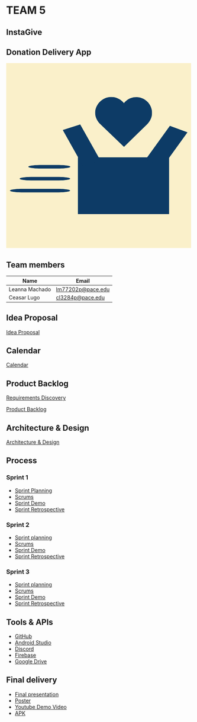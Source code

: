 # TEAM 5

## InstaGive

## Donation Delivery App

![InstaGive Logo](InstaGive_Logo.png)

## Team members

| Name  | Email |
| ------------- | ------------- |
| Leanna Machado |  [lm77202p@pace.edu](mailto:lm77202p@pace.edu) |
| Ceasar Lugo | [cl3284p@pace.edu](mailto:cl3284p@pace.edu) |


## Idea Proposal
[Idea Proposal](https://docs.google.com/document/d/1OlauvMVb_RuM6WRmo24Toe3s6CLUxb4O/edit?usp=sharing&ouid=104226649781356370789&rtpof=true&sd=true)

## Calendar
[Calendar](https://calendar.google.com/calendar/u/0?cid=aXZoMmU3NjhzMjRkdGlxZWYwcXZvbzhxcjBAZ3JvdXAuY2FsZW5kYXIuZ29vZ2xlLmNvbQ)

## Product Backlog
[Requirements Discovery](https://docs.google.com/document/d/1g7a5I9Z5XoRkpsq6Hd7dqEGTmPoS_RKE/edit?usp=sharing&ouid=104226649781356370789&rtpof=true&sd=true)

[Product Backlog](https://docs.google.com/spreadsheets/d/1mZyLCKUbVGbjoeYFcOHvxQBhpQpaeleSNZBySZJPy2Q/edit?usp=sharing)

## Architecture & Design
[Architecture & Design](https://docs.google.com/document/d/19ueWdZD3511wUXY9D8YRrDogV3UnTT2jLdhnIICoJjg/edit?usp=sharing)

## Process

### Sprint 1

* [Sprint Planning](https://github.com/paceuniversity/cs389f2022team5/blob/main/SprintPlanning.md)
* [Scrums](https://github.com/paceuniversity/cs389f2022team5/blob/main/Sprint1Scrums.md)
* [Sprint Demo](https://github.com/paceuniversity/cs389f2022team5/blob/main/Sprint1Demo.md)
* [Sprint Retrospective](https://github.com/paceuniversity/cs389f2022team5/blob/main/Sprint1Retro.md)

### Sprint 2

* [Sprint planning](https://github.com/paceuniversity/cs389f2022team5/blob/main/Sprint2Planning.md)
* [Scrums](https://github.com/paceuniversity/cs389f2022team5/blob/main/Sprint2Scrums.md)
* [Sprint Demo](Sprint2Demo.md)
* [Sprint Retrospective](Sprint2Retro.md)

### Sprint 3

* [Sprint planning](https://github.com/paceuniversity/cs389f2022team5/blob/main/Sprint3Planning.md)
* [Scrums](Sprint3Scrums.md)
* [Sprint Demo](Sprint3Demo.md)
* [Sprint Retrospective](Sprint3Retro.md)

## Tools & APIs

* [GitHub](https://github.com/)
* [Android Studio](https://developer.android.com/studio)
* [Discord](https://discord.gg/x29e5KAw)
* [Firebase](https://firebase.google.com/)
* [Google Drive](https://www.google.com/drive/)

## Final delivery

* [Final presentation](https://docs.google.com/presentation/d/1KmITj8Xgnke1ZdauxbVeHBrnz-1EBn227I6BpDSmW10/edit?usp=sharing)
* [Poster](InstaGivePoster.md)
* [Youtube Demo Video](https://youtu.be/v1Nmd64I4EU)
*	[APK](InstaGive.apk)


